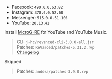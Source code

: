 - Facebook: `490.0.0.63.82`  
- Instagram: `378.0.0.52.68`  
- Messenger: `515.0.0.51.108`  
- YouTube: `20.13.41`  

Install [MicroG-RE](https://github.com/WSTxda/MicroG-RE/releases) for YouTube and YouTube Music.
  
> CLI: `j-hc/revanced-cli-5.0.0-all.jar`  
> Patches: `ReVanced/patches-5.31.2.rvp`  
> [Changelog](https://github.com/ReVanced/revanced-patches/releases/tag/v5.31.2)  

Skipped:  
> Patches: `anddea/patches-3.9.0.rvp`    
